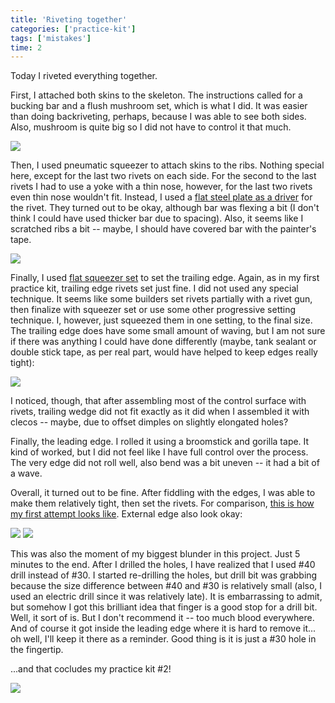 ```yaml
---
title: 'Riveting together'
categories: ['practice-kit']
tags: ['mistakes']
time: 2
---
```


Today I riveted everything together.

<!-- more -->

First, I attached both skins to the skeleton. The instructions called for a bucking bar and a flush mushroom set, which is what I did. It was easier than doing backriveting, perhaps, because I was able to see both sides. Also, mushroom is quite big so I did not have to control it that much.

![](0-skin-riveted.jpeg?nf_resize=smartcrop&w=480&h=360)

Then, I used pneumatic squeezer to attach skins to the ribs. Nothing special here, except for the last two rivets on each side. For the second to the last rivets I had to use a yoke with a thin nose, however, for the last two rivets even thin nose wouldn't fit. Instead, I used a [flat steel plate as a driver](1-setting-last-rivet.jpeg) for the rivet. They turned out to be okay, although bar was flexing a bit (I don't think I could have used thicker bar due to spacing). Also, it seems like I scratched ribs a bit -- maybe, I should have covered bar with the painter's tape.

![](2-the-last-two-rivets.jpeg?nf_resize=smartcrop&w=480&h=360)

Finally, I used [flat squeezer set](https://www.cleavelandtool.com/products/flat-squeezer-sets) to set the trailing edge. Again, as in my first practice kit, trailing edge rivets set just fine. I did not used any special technique. It seems like some builders set rivets partially with a rivet gun, then finalize with squeezer set or use some other progressive setting technique. I, however, just squeezed them in one setting, to the final size. The trailing edge does have some small amount of waving, but I am not sure if there was anything I could have done differently (maybe, tank sealant or double stick tape, as per real part, would have helped to keep edges really tight):

![](3-trailing-edge.jpeg?nf_resize=smartcrop&w=480&h=360)

I noticed, though, that after assembling most of the control surface with rivets, trailing wedge did not fit exactly as it did when I assembled it with clecos -- maybe, due to offset dimples on slightly elongated holes?

Finally, the leading edge. I rolled it using a broomstick and gorilla tape. It kind of worked, but I did not feel like I have full control over the process. The very edge did not roll well, also bend was a bit uneven -- it had a bit of a wave.

Overall, it turned out to be fine. After fiddling with the edges, I was able to make them relatively tight, then set the rivets. For comparison, [this is how my first attempt looks like](5-edges-loose.jpeg). External edge also look okay:

![](4-edges-seems-tight.jpeg?nf_resize=smartcrop&w=480&h=360)
![](6-edges-external.jpeg?nf_resize=smartcrop&w=480&h=360)

<Mistake blunder /> This was also the moment of my biggest blunder in this project. Just 5 minutes to the end. After I drilled the holes, I have realized that I used #40 drill instead of #30. I started re-drilling the holes, but drill bit was grabbing because the size difference between #40 and #30 is relatively small (also, I used an electric drill since it was relatively late). It is embarrassing to admit, but somehow I got this brilliant idea that finger is a good stop for a drill bit. Well, it sort of is. But I don't recommend it -- too much blood everywhere. And of course it got inside the leading edge where it is hard to remove it... oh well, I'll keep it there as a reminder. Good thing is it is just a #30 hole in the fingertip.

...and that cocludes my practice kit #2!

![](7-final-product.jpeg?nf_resize=smartcrop&w=480&h=360)

